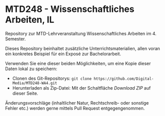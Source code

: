 # MTD248 - Wissenschaftliches Arbeiten, IL

Repository zur MTD-Lehrveranstaltung Wissenschaftliches Arbeiten im 4. Semester.

Dieses Repository beinhaltet zusätzliche Unterrichtsmaterialien, allen voran ein konkretes Beispiel für ein Exposé zur Bachelorarbeit.

Verwenden Sie eine dieser beiden Möglichkeiten, um eine Kopie dieser Daten lokal zu speichern:
* Clonen des Git-Repositorys: `git clone https://github.com/Digital-Media/MTD248-WA4.git`
* Herunterladen als Zip-Datei: Mit der Schaltfläche _Download ZIP_ auf dieser Seite.

Änderungsvorschläge (inhaltlicher Natur, Rechtschreib- oder sonstige Fehler etc.) werden gerne mittels Pull Request entgegengenommen.
